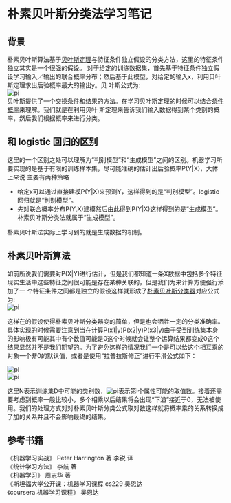 # 朴素贝叶斯分类法学习笔记
## 背景     
朴素贝叶斯算法基于[贝叶斯定理](https://zh.wikipedia.org/wiki/贝叶斯定理)与特征条件独立假设的分类方法，这里的特征条件独立其实是一个很强的假设。
对于给定的训练数据集，首先基于特征条件独立假设学习输入／输出的联合概率分布；然后基于此模型，对给定的输入x，利用贝叶斯定理求出后验概率最大的输出y。贝
叶斯公式为:    
![pi](http://latex.codecogs.com/png.latex?P(A|B)=\frac{P(B|A)P(A)}{P(B)})   
贝叶斯提供了一个交换条件和结果的方法。在学习贝叶斯定理的时候可以结合[条件概率](https://zh.wikipedia.org/wiki/条件概率)来理解。我们就是在利用贝叶
斯定理来告诉我们输入数据得到某个类别的概率，然后我们根据概率来进行分类。
## 和 logistic 回归的区别    
这里的一个区别之处可以理解为“判别模型”和“生成模型”之间的区别。机器学习所要实现的是基于有限的训练样本集，尽可能准确的估计出后验概率P(Y|X)，大体上来说
主要有两种策略   
* 给定x可以通过直接建模P(Y|X)来预测Y，这样得到的是“判别模型”。logistic回归就是“判别模型”。
* 先对联合概率分布P(Y,X)建模然后由此得到P(Y|X)这样得到的是“生成模型”。朴素贝叶斯分类法就属于“生成模型”。   

朴素贝叶斯法实际上学习到的就是生成数据的机制。
## 朴素贝叶斯算法    
如前所说我们需要对P(X|Y)进行估计，但是我们都知道一条X数据中包括多个特征现实生活中这些特征之间很可能是存在某种关联的，但是我们为来计算方便强行添加了一
个特征条件之间都是独立的假设这样就形成了[朴素贝叶斯分类器](https://zh.wikipedia.org/wiki/朴素贝叶斯分类器)对应公式为:    
![pi](http://latex.codecogs.com/png.latex?P(y|x)=\frac{P(x|y)P(y)}{P(x)}=\frac{P(y)}{P(x)}\prod_{i=1}^{d}P(x_{i}|y))      

这样在的假设使得朴素贝叶斯分类器变的简单，但是也会牺牲一定的分类准确率。具体实现的时候需要注意到当在计算P(x1|y)P(x2|y)P(x3|y)由于受到训练集本身的影响极有可能其中有个数值可能是0这个时候就会让整个运算结果都变成0这个结果显然并不是我们期望的。为了避免这样的情况我们一个是可以给这个相互乘的对象一个非0的默认值，或者是使用“拉普拉斯修正”进行平滑公式如下：     

![pi](http://latex.codecogs.com/png.latex?\hat{P}(y)=\frac{\left&space;|&space;D_{y}&space;\right&space;|&plus;1}{\left&space;|&space;D&space;\right&space;|&plus;N})  
![pi](http://latex.codecogs.com/png.latex?\hat{P}(x_{i}|y)=\frac{\left&space;|&space;D_{y,x_{i}}&space;\right&space;|&plus;1}{\left&space;|&space;D_{y}&space;\right&space;|&plus;N_{i}})   

这里N表示训练集D中可能的类别数，![pi](http://latex.codecogs.com/png.latex?N_{i})表示第i个属性可能的取值数。接着还需要考虑到概率一般比较小，多个相乘以后结果将会出现“下溢”接近于0，无法被使用。我们的处理方式对对朴素贝叶斯分类公式取对数这样就将概率乘的关系转换成了加的关系并且不会影响最终的结果。   
## 参考书籍

《机器学习实战》 Peter Harrington 著 李锐 译    
《统计学习方法》 李航 著   
《机器学习》 周志华 著        
《斯坦福大学公开课：机器学习课程 cs229 吴恩达       
《coursera 机器学习课程》 吴恩达         

